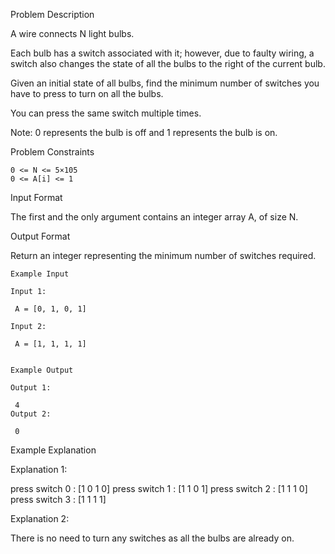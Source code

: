 Problem Description

A wire connects N light bulbs.

Each bulb has a switch associated with it; however, due to faulty wiring, a switch also changes the state of all the bulbs to the right of the current bulb.

Given an initial state of all bulbs, find the minimum number of switches you have to press to turn on all the bulbs.

You can press the same switch multiple times.

Note: 0 represents the bulb is off and 1 represents the bulb is on.



Problem Constraints

    0 <= N <= 5×105
    0 <= A[i] <= 1



Input Format

The first and the only argument contains an integer array A, of size N.



Output Format

Return an integer representing the minimum number of switches required.



    Example Input
    
    Input 1:
    
     A = [0, 1, 0, 1]
    
    Input 2:
    
     A = [1, 1, 1, 1]
    
    
    Example Output
    
    Output 1:
    
     4
    Output 2:
    
     0


Example Explanation

Explanation 1:

 press switch 0 : [1 0 1 0]
 press switch 1 : [1 1 0 1]
 press switch 2 : [1 1 1 0]
 press switch 3 : [1 1 1 1]

Explanation 2:

 There is no need to turn any switches as all the bulbs are already on.
